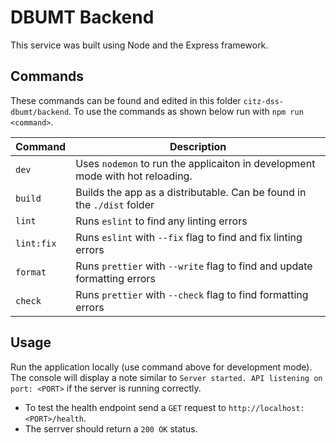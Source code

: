 # DBUMT Backend

This service was built using Node and the Express framework.

## Commands

These commands can be found and edited in this folder `citz-dss-dbumt/backend`. To use the commands as shown below run with `npm run <command>`.

| Command    | Description                                                              |
| ---------- | ------------------------------------------------------------------------ |
| `dev`      | Uses `nodemon` to run the applicaiton in development mode with hot reloading. |
| `build`    | Builds the app as a distributable. Can be found in the `./dist` folder   |
| `lint`     | Runs `eslint` to find any linting errors                                 |
| `lint:fix` | Runs `eslint` with `--fix` flag to find and fix linting errors           |
| `format`   | Runs `prettier` with `--write` flag to find and update formatting errors |
| `check`    | Runs `prettier` with `--check` flag to find formatting errors            |

## Usage

Run the application locally (use command above for development mode). The console will display a note similar to `Server started. API listening on port: <PORT>` if the server is running correctly.
- To test the health endpoint send a `GET` request to `http://localhost:<PORT>/health`.
- The serrver should return a `200 OK` status.
